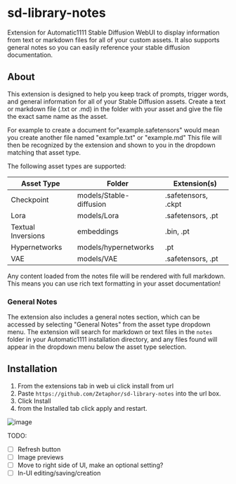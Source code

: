 # sd-library-notes

Extension for Automatic1111 Stable Diffusion WebUI to display information from text or markdown files for all of your custom assets. It also supports general notes so you can easily reference your stable diffusion documentation.

## About

This extension is designed to help you keep track of prompts, trigger words, and general information for all of your Stable Diffusion assets.
Create a text or markdown file (.txt or .md) in the folder with your asset and give the file the exact same name as the asset.

For example to create a document for"example.safetensors\" would mean you create another file named "example.txt" or "example.md"
This file will then be recognized by the extension and shown to you in the dropdown matching that asset type.

The following asset types are supported:

| Asset Type         | Folder                  | Extension(s)        |
| ------------------ | ----------------------- | ------------------- |
| Checkpoint         | models/Stable-diffusion | .safetensors, .ckpt |
| Lora               | models/Lora             | .safetensors, .pt   |
| Textual Inversions | embeddings              | .bin, .pt           |
| Hypernetworks      | models/hypernetworks    | .pt                 |
| VAE                | models/VAE              | .safetensors, .pt   |

Any content loaded from the notes file will be rendered with full markdown.
This means you can use rich text formatting in your asset documentation!

### General Notes

The extension also includes a general notes section, which can be accessed by selecting "General Notes" from the asset type dropdown menu. The extension will search for markdown or text files in the `notes` folder in your Automatic1111 installation directory, and any files found will appear in the dropdown menu below the asset type selection.

## Installation

1. From the extensions tab in web ui click install from url
2. Paste `https://github.com/Zetaphor/sd-library-notes` into the url box.
3. Click Install
4. from the Installed tab click apply and restart.

![image](https://user-images.githubusercontent.com/3112763/222820664-edaebedd-09a4-4290-8354-f3141c701a13.png)

TODO:

- [ ] Refresh button
- [ ] Image previews
- [ ] Move to right side of UI, make an optional setting?
- [ ] In-UI editing/saving/creation
